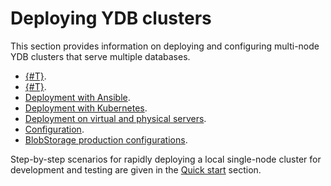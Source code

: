 # Deploying YDB clusters

This section provides information on deploying and configuring multi-node YDB clusters that serve multiple databases.

* [{#T}](../../cluster/system-requirements.md).
* [{#T}](../../cluster/topology.md).
* [Deployment with Ansible](../../devops/ansible/index.md).
* [Deployment with Kubernetes](../../devops/kubernetes/index.md).
* [Deployment on virtual and physical servers](../manual/deploy-ydb-on-premises.md).
* [Configuration](../configuration/config.md).
* [BlobStorage production configurations](../../administration/production-storage-config.md).

Step-by-step scenarios for rapidly deploying a local single-node cluster for development and testing are given in the [Quick start](../../quickstart.md) section.
